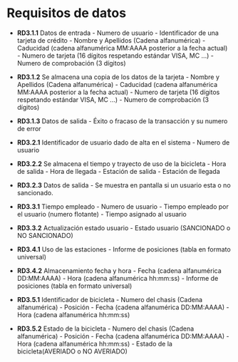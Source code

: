 # Requisitos de datos
  
- **RD3.1.1** Datos de entrada
      - Numero de usuario
      - Identificador de una tarjeta de crédito
      - Nombre y Apellidos (Cadena alfanumérica)
      - Caducidad (cadena alfanumérica MM:AAAA posterior a la fecha actual)
      - Numero de tarjeta (16 dígitos respetando estándar VISA, MC ...)
      - Numero de comprobación (3 dígitos)

- **RD3.1.2** Se almacena una copia de los datos de la tarjeta
      - Nombre y Apellidos (Cadena alfanumérica)
      - Caducidad (cadena alfanumérica MM:AAAA posterior a la fecha actual)
      - Numero de tarjeta (16 dígitos respetando estándar VISA, MC ...)
      - Numero de comprobación (3 dígitos)

- **RD3.1.3** Datos de salida
      - Éxito o fracaso de la transacción y su numero de error

- **RD3.2.1** Identificador de usuario dado de alta en el sistema
      - Numero de usuario

- **RD3.2.2** Se almacena el tiempo y trayecto de uso de la bicicleta
      - Hora de salida
      - Hora de llegada
      - Estación de salida
      - Estación de llegada

- **RD3.2.3** Datos de salida
      - Se muestra en pantalla si un usuario esta o no sancionado.

- **RD3.3.1** Tiempo empleado
      - Numero de usuario
      - Tiempo empleado por el usuario (numero flotante)
      - Tiempo asignado al usuario

- **RD3.3.2** Actualización estado usuario
      - Estado usuario (SANCIONADO o NO SANCIONADO)

- **RD3.4.1** Uso de las estaciones
      - Informe de posiciones (tabla en formato universal)

- **RD3.4.2** Almacenamiento fecha y hora
      - Fecha (cadena alfanumérica DD:MM:AAAA)
      - Hora (cadena alfanumérica hh:mm:ss)
      - Informe de posiciones (tabla en formato universal)

- **RD3.5.1** Identificador de bicicleta
      - Numero del chasis (Cadena alfanumérica)
      - Posición
      - Fecha (cadena alfanumérica DD:MM:AAAA)
      - Hora (cadena alfanumérica hh:mm:ss)

- **RD3.5.2** Estado de la bicicleta
      - Numero del chasis (Cadena alfanumérica)
      - Posición
      - Fecha (cadena alfanumérica DD:MM:AAAA)
      - Hora (cadena alfanumérica hh:mm:ss)
      - Estado de la bicicleta(AVERIADO o NO AVERIADO)
